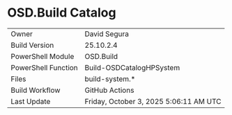 ﻿# OSD.Build Catalog

| | |
|-|-|
| Owner | David Segura |
| Build Version | 25.10.2.4 |
| PowerShell Module | OSD.Build |
| PowerShell Function | Build-OSDCatalogHPSystem |
| Files | build-system.* |
| Build Workflow | GitHub Actions |
| Last Update | Friday, October 3, 2025 5:06:11 AM UTC |
